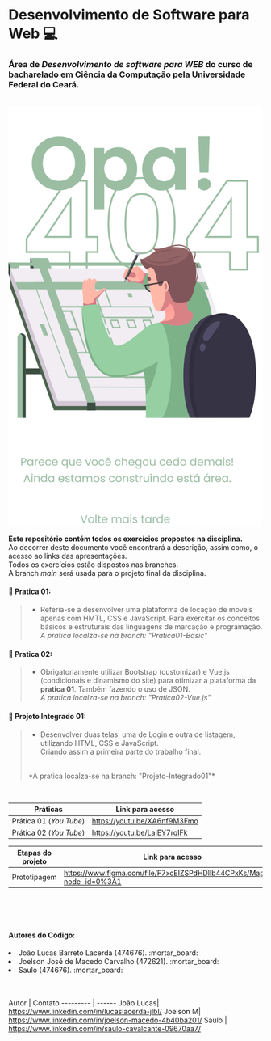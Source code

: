 # Desenvolvimento de Software para Web :computer:

### Área de _Desenvolvimento de software para WEB_ do curso de bacharelado em Ciência da Computação pela Universidade Federal do Ceará.
<br>

<img align="center" src="https://raw.githubusercontent.com/lucaslacerdaa/DesenvolvimentoWeb/1c46c20fe0dc21d6fa5db1a43ac55e531745082b/front/src/assets/ErrorMessage.svg">

**Este repositório contém todos os exercícios propostos na disciplina.** <br>
Ao decorrer deste documento você encontrará a descrição, assim como, o acesso ao links das apresentações.<br>
Todos os exercícios estão dispostos nas branches. <br>
A branch _main_ será usada para o projeto final da disciplina.

#### :pushpin: Pratica 01:
> - Referia-se a desenvolver uma plataforma de locação de moveis apenas com HMTL, CSS e JavaScript. Para exercitar os conceitos básicos e estruturais das linguagens de marcação e programação. <br>
> *A pratica localza-se na branch: "Pratica01-Basic"*

 #### :pushpin: Pratica 02:
 > -   Obrigatoriamente utilizar Bootstrap (customizar) e Vue.js (condicionais e dinamismo do site) para otimizar a plataforma da __pratica 01__. Também fazendo o uso de JSON. <br>
 > *A pratica localza-se na branch: "Pratica02-Vue.js"*

 #### :pushpin: Projeto Integrado 01:
 > -   Desenvolver duas telas, uma de Login e outra de listagem, utilizando HTML, CSS e JavaScript. <br>Criando assim a primeira parte do trabalho final.
 > <br>
 > *A pratica localza-se na branch: "Projeto-Integrado01"*


<br>

Práticas   | Link para acesso
--------- | ------
Prática 01 (*You Tube*) | https://youtu.be/XA6nf9M3Fmo
Prática 02 (*You Tube*) | https://youtu.be/LaIEY7rqIFk

Etapas do projeto  | Link para acesso
--------- | ------
Prototipagem | https://www.figma.com/file/F7xcEIZSPdHDlIb44CPxKs/MapCov?node-id=0%3A1

<br><br><br>

#### Autores do Código:

<li>João Lucas Barreto Lacerda (474676). :mortar_board:</li>
<li>Joelson José de Macedo Carvalho (472621). :mortar_board:</li>
<li>Saulo (474676). :mortar_board:</li>

<br><br>
Autor  | Contato
--------- | ------
João Lucas| https://www.linkedin.com/in/lucaslacerda-jlbl/
Joelson M| https://www.linkedin.com/in/joelson-macedo-4b40ba201/
Saulo | https://www.linkedin.com/in/saulo-cavalcante-09670aa7/
